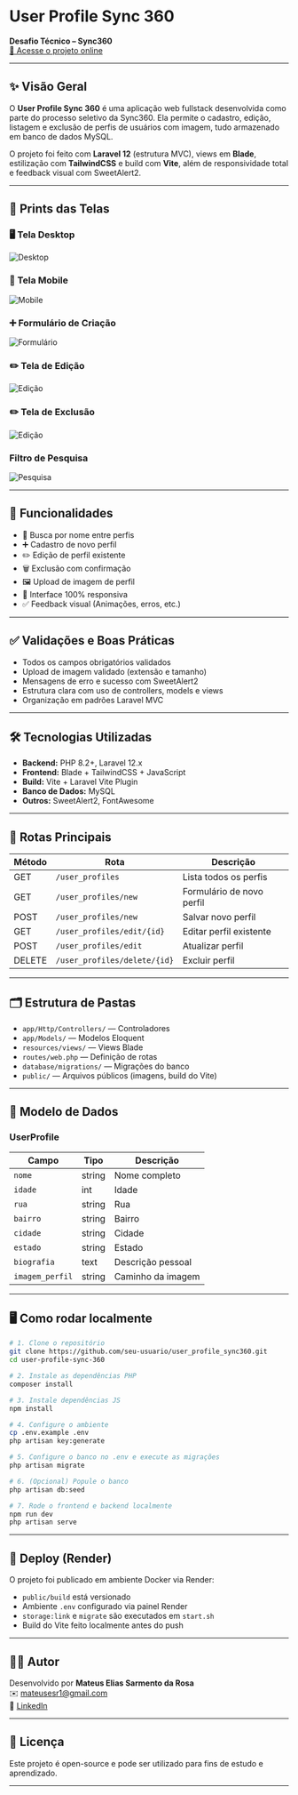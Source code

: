 # User Profile Sync 360

**Desafio Técnico – Sync360**  
[🔗 Acesse o projeto online](https://laravel-deploy-sync360-latest.onrender.com/user_profiles)

---

## ✨ Visão Geral

O **User Profile Sync 360** é uma aplicação web fullstack desenvolvida como parte do processo seletivo da Sync360. Ela permite o cadastro, edição, listagem e exclusão de perfis de usuários com imagem, tudo armazenado em banco de dados MySQL.

O projeto foi feito com **Laravel 12** (estrutura MVC), views em **Blade**, estilização com **TailwindCSS** e build com **Vite**, além de responsividade total e feedback visual com SweetAlert2.

---

## 📸 Prints das Telas

### 🖥️ Tela Desktop
![Desktop](README-assets/desktop.png)

### 📱 Tela Mobile
![Mobile](README-assets/mobile.png)

### ➕ Formulário de Criação
![Formulário](README-assets/form-criacao.png)

### ✏️ Tela de Edição
![Edição](README-assets/editar.png)

### ✏️ Tela de Exclusão
![Edição](README-assets/delete.png)

###  Filtro de Pesquisa
![Pesquisa](README-assets/pesquisa.png)

---

## 🚀 Funcionalidades

- 🔎 Busca por nome entre perfis
- ➕ Cadastro de novo perfil
- ✏️ Edição de perfil existente
- 🗑️ Exclusão com confirmação
- 🖼️ Upload de imagem de perfil
- 📱 Interface 100% responsiva
- ✅ Feedback visual (Animações, erros, etc.)

---

## ✅ Validações e Boas Práticas

- Todos os campos obrigatórios validados
- Upload de imagem validado (extensão e tamanho)
- Mensagens de erro e sucesso com SweetAlert2
- Estrutura clara com uso de controllers, models e views
- Organização em padrões Laravel MVC

---

## 🛠️ Tecnologias Utilizadas

- **Backend:** PHP 8.2+, Laravel 12.x
- **Frontend:** Blade + TailwindCSS + JavaScript
- **Build:** Vite + Laravel Vite Plugin
- **Banco de Dados:** MySQL
- **Outros:** SweetAlert2, FontAwesome

---

## 🔗 Rotas Principais

| Método | Rota                          | Descrição                 |
|--------|-------------------------------|---------------------------|
| GET    | `/user_profiles`              | Lista todos os perfis     |
| GET    | `/user_profiles/new`          | Formulário de novo perfil |
| POST   | `/user_profiles/new`          | Salvar novo perfil        |
| GET    | `/user_profiles/edit/{id}`    | Editar perfil existente   |
| POST   | `/user_profiles/edit`         | Atualizar perfil          |
| DELETE | `/user_profiles/delete/{id}`  | Excluir perfil            |

---

## 🗂️ Estrutura de Pastas

- `app/Http/Controllers/` — Controladores
- `app/Models/` — Modelos Eloquent
- `resources/views/` — Views Blade
- `routes/web.php` — Definição de rotas
- `database/migrations/` — Migrações do banco
- `public/` — Arquivos públicos (imagens, build do Vite)

---

## 🧩 Modelo de Dados

### UserProfile

| Campo          | Tipo    | Descrição             |
|----------------|---------|-----------------------|
| `nome`         | string  | Nome completo         |
| `idade`        | int     | Idade                 |
| `rua`          | string  | Rua                   |
| `bairro`       | string  | Bairro                |
| `cidade`       | string  | Cidade                |
| `estado`       | string  | Estado                |
| `biografia`    | text    | Descrição pessoal     |
| `imagem_perfil`| string  | Caminho da imagem     |

---

## 🖥️ Como rodar localmente

```bash
# 1. Clone o repositório
git clone https://github.com/seu-usuario/user_profile_sync360.git
cd user-profile-sync-360

# 2. Instale as dependências PHP
composer install

# 3. Instale dependências JS
npm install

# 4. Configure o ambiente
cp .env.example .env
php artisan key:generate

# 5. Configure o banco no .env e execute as migrações
php artisan migrate

# 6. (Opcional) Popule o banco
php artisan db:seed

# 7. Rode o frontend e backend localmente
npm run dev
php artisan serve
```

---

## 🚀 Deploy (Render)

O projeto foi publicado em ambiente Docker via Render:

- `public/build` está versionado
- Ambiente `.env` configurado via painel Render
- `storage:link` e `migrate` são executados em `start.sh`
- Build do Vite feito localmente antes do push

---

## 👨‍💻 Autor

Desenvolvido por **Mateus Elias Sarmento da Rosa**  
✉️ <mateusesr1@gmail.com>  
🔗 [LinkedIn](https://www.linkedin.com/in/mateuseliasdev)

---

## 📄 Licença

Este projeto é open-source e pode ser utilizado para fins de estudo e aprendizado.

---